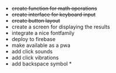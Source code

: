- ~~create function for math operations~~
- ~~create interface for keyboard input~~
- ~~create button layout~~
- create a screen for displaying the results
- integrate a nice fontfamily
- deploy to firebase
- make available as a pwa
- add click sounds
- add click vibrations
- add backspace symbol *